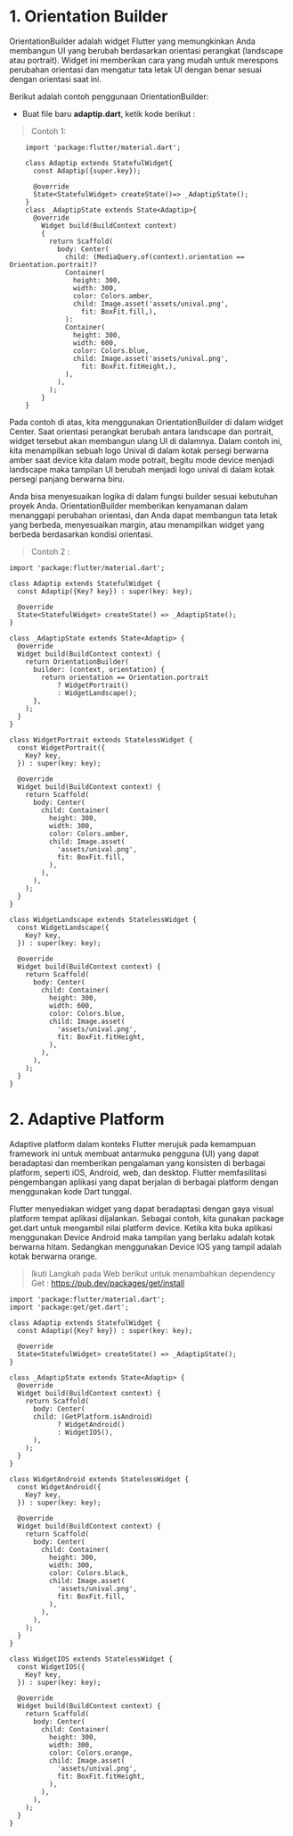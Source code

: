 # 1. Orientation Builder

OrientationBuilder adalah widget Flutter yang memungkinkan Anda membangun UI yang berubah berdasarkan orientasi perangkat (landscape atau portrait). Widget ini memberikan cara yang mudah untuk merespons perubahan orientasi dan mengatur tata letak UI dengan benar sesuai dengan orientasi saat ini.

Berikut adalah contoh penggunaan OrientationBuilder:

- Buat file baru **adaptip.dart**, ketik kode berikut :
> Contoh 1:

        import 'package:flutter/material.dart';
    
        class Adaptip extends StatefulWidget{
          const Adaptip({super.key});
        
          @override
          State<StatefulWidget> createState()=> _AdaptipState();
        }
        class _AdaptipState extends State<Adaptip>{
          @override
            Widget build(BuildContext context)
            {
              return Scaffold(
                body: Center(
                  child: (MediaQuery.of(context).orientation == Orientation.portrait)?
                  Container(
                    height: 300,
                    width: 300,
                    color: Colors.amber,
                    child: Image.asset('assets/unival.png',
                      fit: BoxFit.fill,),
                  ):
                  Container(
                    height: 300,
                    width: 600,
                    color: Colors.blue,
                    child: Image.asset('assets/unival.png',
                      fit: BoxFit.fitHeight,),
                  ),
                ),
              );
            }
        }



Pada contoh di atas, kita menggunakan OrientationBuilder di dalam widget Center. Saat orientasi perangkat berubah antara landscape dan portrait, widget tersebut akan membangun ulang UI di dalamnya. Dalam contoh ini, kita menampilkan sebuah logo Unival di dalam kotak persegi berwarna amber saat device kita dalam mode potrait, begitu mode device menjadi landscape maka tampilan UI berubah menjadi logo unival di dalam kotak persegi panjang berwarna biru.

Anda bisa menyesuaikan logika di dalam fungsi builder sesuai kebutuhan proyek Anda. OrientationBuilder memberikan kenyamanan dalam menanggapi perubahan orientasi, dan Anda dapat membangun tata letak yang berbeda, menyesuaikan margin, atau menampilkan widget yang berbeda berdasarkan kondisi orientasi.

> Contoh 2 :

    import 'package:flutter/material.dart';
    
    class Adaptip extends StatefulWidget {
      const Adaptip({Key? key}) : super(key: key);
    
      @override
      State<StatefulWidget> createState() => _AdaptipState();
    }
    
    class _AdaptipState extends State<Adaptip> {
      @override
      Widget build(BuildContext context) {
        return OrientationBuilder(
          builder: (context, orientation) {
            return orientation == Orientation.portrait
                ? WidgetPortrait()
                : WidgetLandscape();
          },
        );
      }
    }
    
    class WidgetPortrait extends StatelessWidget {
      const WidgetPortrait({
        Key? key,
      }) : super(key: key);
    
      @override
      Widget build(BuildContext context) {
        return Scaffold(
          body: Center(
            child: Container(
              height: 300,
              width: 300,
              color: Colors.amber,
              child: Image.asset(
                'assets/unival.png',
                fit: BoxFit.fill,
              ),
            ),
          ),
        );
      }
    }
    
    class WidgetLandscape extends StatelessWidget {
      const WidgetLandscape({
        Key? key,
      }) : super(key: key);
    
      @override
      Widget build(BuildContext context) {
        return Scaffold(
          body: Center(
            child: Container(
              height: 300,
              width: 600,
              color: Colors.blue,
              child: Image.asset(
                'assets/unival.png',
                fit: BoxFit.fitHeight,
              ),
            ),
          ),
        );
      }
    }


# 2. Adaptive Platform


Adaptive platform dalam konteks Flutter merujuk pada kemampuan framework ini untuk membuat antarmuka pengguna (UI) yang dapat beradaptasi dan memberikan pengalaman yang konsisten di berbagai platform, seperti iOS, Android, web, dan desktop. Flutter memfasilitasi pengembangan aplikasi yang dapat berjalan di berbagai platform dengan menggunakan kode Dart tunggal.

Flutter menyediakan widget yang dapat beradaptasi dengan gaya visual platform tempat aplikasi dijalankan. Sebagai contoh, kita gunakan package get.dart untuk mengambil nilai platform device. Ketika kita buka aplikasi menggunakan Device Android maka tampilan yang berlaku adalah kotak berwarna hitam. Sedangkan menggunakan Device IOS yang tampil adalah kotak berwarna orange.

> Ikuti Langkah pada Web berikut untuk menambahkan dependency Get :
  https://pub.dev/packages/get/install



    import 'package:flutter/material.dart';
    import 'package:get/get.dart';
    
    class Adaptip extends StatefulWidget {
      const Adaptip({Key? key}) : super(key: key);
    
      @override
      State<StatefulWidget> createState() => _AdaptipState();
    }
    
    class _AdaptipState extends State<Adaptip> {
      @override
      Widget build(BuildContext context) {
        return Scaffold(
          body: Center(
          child: (GetPlatform.isAndroid)
                ? WidgetAndroid()
                : WidgetIOS(),
          ),
        );
      }
    }
    
    class WidgetAndroid extends StatelessWidget {
      const WidgetAndroid({
        Key? key,
      }) : super(key: key);
    
      @override
      Widget build(BuildContext context) {
        return Scaffold(
          body: Center(
            child: Container(
              height: 300,
              width: 300,
              color: Colors.black,
              child: Image.asset(
                'assets/unival.png',
                fit: BoxFit.fill,
              ),
            ),
          ),
        );
      }
    }
    
    class WidgetIOS extends StatelessWidget {
      const WidgetIOS({
        Key? key,
      }) : super(key: key);
    
      @override
      Widget build(BuildContext context) {
        return Scaffold(
          body: Center(
            child: Container(
              height: 300,
              width: 300,
              color: Colors.orange,
              child: Image.asset(
                'assets/unival.png',
                fit: BoxFit.fitHeight,
              ),
            ),
          ),
        );
      }
    }
